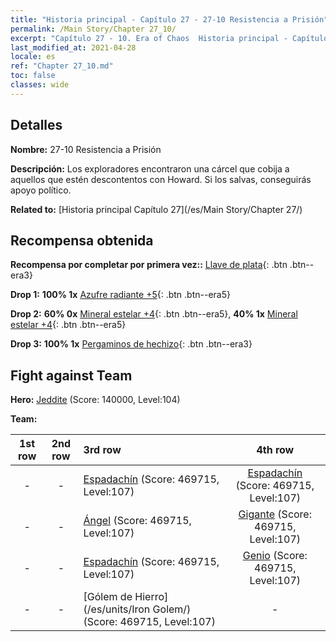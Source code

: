```yaml
---
title: "Historia principal - Capítulo 27 - 27-10 Resistencia a Prisión"
permalink: /Main Story/Chapter 27_10/
excerpt: "Capítulo 27 - 10. Era of Chaos  Historia principal - Capítulo 27_10. 27-10 Resistencia a Prisión"
last_modified_at: 2021-04-28
locale: es
ref: "Chapter 27_10.md"
toc: false
classes: wide
---
```


## Detalles

 **Nombre:** 27-10 Resistencia a Prisión

 **Descripción:** Los exploradores encontraron una cárcel que cobija a aquellos que estén descontentos con Howard. Si los salvas, conseguirás apoyo político.

 **Related to:** [Historia principal Capítulo 27](/es/Main Story/Chapter 27/)

## Recompensa obtenida

 **Recompensa por completar por primera vez::** [Llave de plata](/ItemsES/con_693/){: .btn .btn--era3}

 **Drop 1:** **100% 1x** [Azufre radiante +5](/ItemsES/mat_99/){: .btn .btn--era5}

 **Drop 2:** **60% 0x** [Mineral estelar +4](/ItemsES/mat_89/){: .btn .btn--era5}, **40% 1x** [Mineral estelar +4](/ItemsES/mat_89/){: .btn .btn--era5}

 **Drop 3:** **100% 1x** [Pergaminos de hechizo](/ItemsES/con_694/){: .btn .btn--era3}


## Fight against Team
 **Hero:** [Jeddite](/es/heroes/Jeddite/) (Score: 140000, Level:104)

 **Team:**


  | 1st row | 2nd row | 3rd row | 4th row |
  |:----:|:----:|:----|:----:|
  | - | - | [Espadachín](/es/units/Swordsman/) (Score: 469715, Level:107)  | [Espadachín](/es/units/Swordsman/) (Score: 469715, Level:107)  |
  | - | - | [Ángel](/es/units/Angel/) (Score: 469715, Level:107)  | [Gigante](/es/units/Giant/) (Score: 469715, Level:107)  |
  | - | - | [Espadachín](/es/units/Swordsman/) (Score: 469715, Level:107)  | [Genio](/es/units/Genie/) (Score: 469715, Level:107)  |
  | - | - | [Gólem de Hierro](/es/units/Iron Golem/) (Score: 469715, Level:107)  | - |


